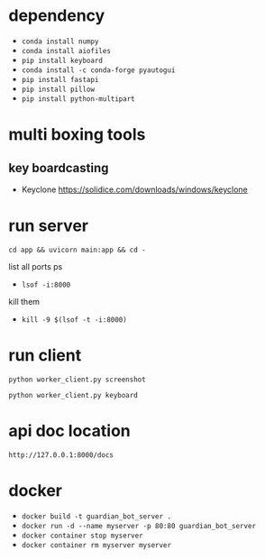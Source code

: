 # dependency
- `conda install numpy`
- `conda install aiofiles`
- `pip install keyboard`
- `conda install -c conda-forge pyautogui`
- `pip install fastapi`
- `pip install pillow`
- `pip install python-multipart`


# multi boxing tools
## key boardcasting
- Keyclone
https://solidice.com/downloads/windows/keyclone

# run server
`cd app && uvicorn main:app && cd -`

list all ports ps
- `lsof -i:8000`

kill them
- `kill -9 $(lsof -t -i:8000)`

# run client

`python worker_client.py screenshot`

`python worker_client.py keyboard`


# api doc location

`http://127.0.0.1:8000/docs`


# docker
- `docker build -t guardian_bot_server .`
- `docker run -d --name myserver -p 80:80 guardian_bot_server`
- `docker container stop myserver`
- `docker container rm myserver myserver`
